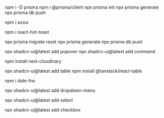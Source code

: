 npm i -D prisma
npm i @prisma/client
npx prisma init
npx prisma generate
npx prisma db push

npm i axios

npm i react-hot-toast

npx prisma migrate reset
npx prisma generate
npx prisma db push

npx shadcn-ui@latest add popover
npx shadcn-ui@latest add command

npm install next-cloudinary

npx shadcn-ui@latest add table
npm install @tanstack/react-table

 npm i date-fns

 npx shadcn-ui@latest add dropdown-menu

npx shadcn-ui@latest add select

npx shadcn-ui@latest add checkbox
